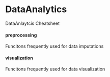 # DataAnalytics
DataAnlaytcis Cheatsheet

#### preprocessing 
Funcitons frequently used for data imputations

#### visualization
Funcitons frequently used for data visualization
